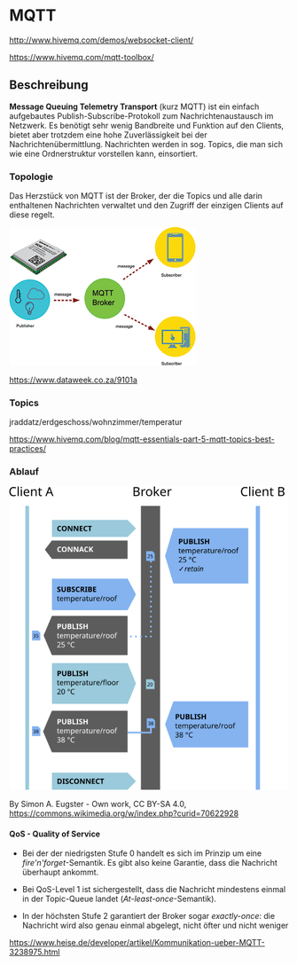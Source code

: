 # MQTT

http://www.hivemq.com/demos/websocket-client/

https://www.hivemq.com/mqtt-toolbox/

## Beschreibung

**Message Queuing Telemetry Transport** (kurz MQTT) ist ein einfach aufgebautes Publish-Subscribe-Protokoll zum Nachrichtenaustausch im Netzwerk. Es benötigt sehr wenig Bandbreite und Funktion auf den Clients, bietet aber trotzdem eine hohe Zuverlässigkeit bei der Nachrichtenübermittlung. Nachrichten werden in sog. Topics, die man sich wie eine Ordnerstruktur vorstellen kann, einsortiert.

### Topologie

Das Herzstück von MQTT ist der Broker, der die Topics und alle darin enthaltenen Nachrichten verwaltet und den Zugriff der einzigen Clients auf diese regelt. 

![MQTT Topologie](img/MQTT%20Topologie.png)

https://www.dataweek.co.za/9101a

### Topics

jraddatz/erdgeschoss/wohnzimmer/temperatur

https://www.hivemq.com/blog/mqtt-essentials-part-5-mqtt-topics-best-practices/

### Ablauf





![MQTT Beispiel](img/MQTT_protocol_example_without_QoS.svg)

By Simon A. Eugster - Own work, CC BY-SA 4.0, https://commons.wikimedia.org/w/index.php?curid=70622928

#### QoS - Quality of Service

- Bei der der niedrigsten Stufe 0 handelt es sich im Prinzip um eine *fire'n'forget*-Semantik. Es gibt also keine Garantie, dass die Nachricht überhaupt ankommt. 

- Bei QoS-Level 1 ist sichergestellt, dass die Nachricht mindestens einmal in der Topic-Queue landet (*At-least-once*-Semantik). 

- In der höchsten Stufe 2 garantiert der Broker sogar *exactly-once*: die Nachricht wird also genau einmal abgelegt, nicht öfter und nicht weniger

https://www.heise.de/developer/artikel/Kommunikation-ueber-MQTT-3238975.html